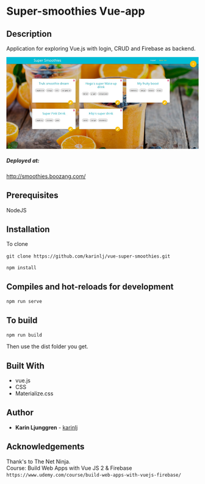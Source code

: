 # Super-smoothies Vue-app

## Description

Application for exploring Vue.js with login, CRUD and Firebase as backend.  

![Screenshot](/src/assets/screenshot.jpg?raw=true "Screenshot")

##### Deployed at: 
http://smoothies.boozang.com/

## Prerequisites

NodeJS

## Installation

To clone

`git clone https://github.com/karinlj/vue-super-smoothies.git`

```
npm install
```
## Compiles and hot-reloads for development
```
npm run serve
```
## To build
```  
npm run build  
```
Then use the dist folder you get.

## Built With
- vue.js
- CSS
- Materialize.css

## Author

- **Karin Ljunggren** - [karinlj](https://github.com/karinlj)

## Acknowledgements

Thank's to The Net Ninja.  
Course: Build Web Apps with Vue JS 2 & Firebase  
`https://www.udemy.com/course/build-web-apps-with-vuejs-firebase/`
